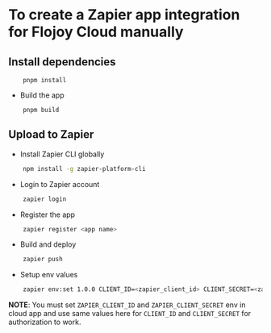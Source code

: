 # To create a Zapier app integration for Flojoy Cloud manually

## Install dependencies

```shell
    pnpm install
```

- Build the app

```shell
    pnpm build
```

## Upload to Zapier

- Install Zapier CLI globally

```sh
    npm install -g zapier-platform-cli
```

- Login to Zapier account

```sh
    zapier login
```

- Register the app

```sh
    zapier register <app name>
```

- Build and deploy

```sh
    zapier push
```

- Setup env values

```sh
    zapier env:set 1.0.0 CLIENT_ID=<zapier_client_id> CLIENT_SECRET=<zapier_client_secret> URL_ORIGIN=<cloud_domain>
```

**NOTE**: You must set `ZAPIER_CLIENT_ID` and `ZAPIER_CLIENT_SECRET` env in cloud app and use same values here for `CLIENT_ID` and `CLIENT_SECRET` for authorization to work.
